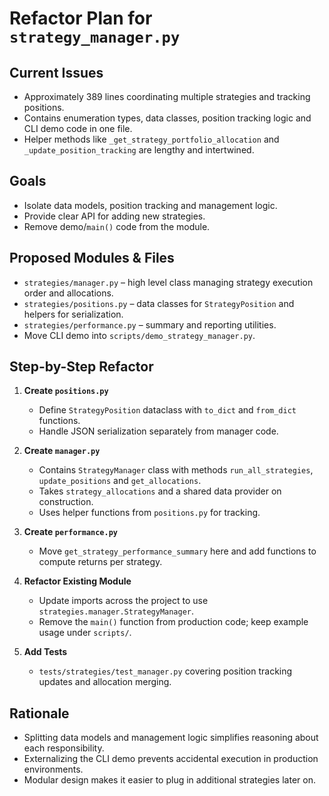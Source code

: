 # Refactor Plan for `strategy_manager.py`

## Current Issues
- Approximately 389 lines coordinating multiple strategies and tracking positions.
- Contains enumeration types, data classes, position tracking logic and CLI demo code in one file.
- Helper methods like `_get_strategy_portfolio_allocation` and `_update_position_tracking` are lengthy and intertwined.

## Goals
- Isolate data models, position tracking and management logic.
- Provide clear API for adding new strategies.
- Remove demo/`main()` code from the module.

## Proposed Modules & Files
- `strategies/manager.py` – high level class managing strategy execution order and allocations.
- `strategies/positions.py` – data classes for `StrategyPosition` and helpers for serialization.
- `strategies/performance.py` – summary and reporting utilities.
- Move CLI demo into `scripts/demo_strategy_manager.py`.

## Step-by-Step Refactor
1. **Create `positions.py`**
   - Define `StrategyPosition` dataclass with `to_dict` and `from_dict` functions.
   - Handle JSON serialization separately from manager code.

2. **Create `manager.py`**
   - Contains `StrategyManager` class with methods `run_all_strategies`, `update_positions` and `get_allocations`.
   - Takes `strategy_allocations` and a shared data provider on construction.
   - Uses helper functions from `positions.py` for tracking.

3. **Create `performance.py`**
   - Move `get_strategy_performance_summary` here and add functions to compute returns per strategy.

4. **Refactor Existing Module**
   - Update imports across the project to use `strategies.manager.StrategyManager`.
   - Remove the `main()` function from production code; keep example usage under `scripts/`.

5. **Add Tests**
   - `tests/strategies/test_manager.py` covering position tracking updates and allocation merging.

## Rationale
- Splitting data models and management logic simplifies reasoning about each responsibility.
- Externalizing the CLI demo prevents accidental execution in production environments.
- Modular design makes it easier to plug in additional strategies later on.

